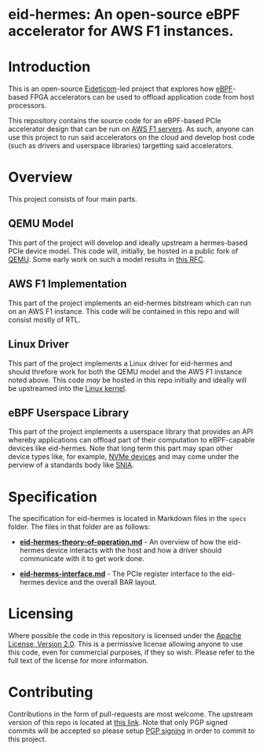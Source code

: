 # eid-hermes: An open-source eBPF accelerator for AWS F1 instances.

# Introduction

This is an open-source [Eideticom][1]-led project that explores how
[eBPF][2]-based FPGA accelerators can be used to offload application
code from host processors.

This repository contains the source code for an eBPF-based PCIe
accelerator design that can be run on [AWS F1 servers][3]. As such,
anyone can use this project to run said accelerators on the cloud and
develop host code (such as drivers and userspace libraries) targetting
said accelerators.

# Overview

This project consists of four main parts.

## QEMU Model

This part of the project will develop and ideally upstream a
hermes-based PCIe device model. This code will, initially, be hosted
in a public fork of [QEMU][4]. Some early work on such a model results
in [this RFC][5].

## AWS F1 Implementation

This part of the project implements an eid-hermes bitstream which can
run on an AWS F1 instance. This code will be contained in this repo
and will consist mostly of RTL.

## Linux Driver

This part of the project implements a Linux driver for eid-hermes and
should threfore work for both the QEMU model and the AWS F1 instance
noted above. This code *may* be hosted in this repo initially and
ideally will be upstreamed into the [Linux kernel][6].

## eBPF Userspace Library

This part of the project implements a userspace library that provides
an API whereby applications can offload part of their computation to
eBPF-capable devices like eid-hermes. Note that long term this part
may span other device types like, for example, [NVMe devices][7] and
may come under the perview of a standards body like [SNIA][8].

# Specification

The specification for eid-hermes is located in Markdown files in the
```specs``` folder. The files in that folder are as follows:

* **[eid-hermes-theory-of-operation.md][9]** - An overview of how the
    eid-hermes device interacts with the host and how a driver should
    communicate with it to get work done.

* **[eid-hermes-interface.md][10]** - The PCIe register interface to the
    eid-hermes device and the overall BAR layout.

# Licensing

Where possible the code in this repository is licensed under the
[Apache License, Version 2.0][11]. This is a permissive license allowing
anyone to use this code, even for commercial purposes, if they so
wish. Please refer to the full text of the license for more
information.

# Contributing

Contributions in the form of pull-requests are most welcome. The
upstream version of this repo is located at [this link][12]. Note that
only PGP signed commits will be accepted so please setup [PGP
signing][13] in order to commit to this project.

[1]: https://www.eideticom.com/
[2]: https://github.com/iovisor/bpf-docs/blob/master/eBPF.md
[3]: https://aws.amazon.com/ec2/instance-types/f1/
[4]: https://github.com/qemu/qemu
[5]: https://lists.sr.ht/~philmd/qemu/patches/5932
[6]: https://www.kernel.org/
[7]: https://www.linkedin.com/posts/stephen-bates-8791263_nvm-express-working-groups-activity-6713828187782156288-pYrv
[8]: https://www.snia.org/computational
[9]: specs/eid-hermes-theory-of-operation.md
[10]: specs/eid-hermes-interface.md
[11]: https://www.apache.org/licenses/LICENSE-2.0
[12]: https://github.com/Eideticom/eid-hermes
[13]: https://docs.github.com/en/github/authenticating-to-github/signing-commits
